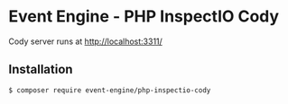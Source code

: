 # Event Engine - PHP InspectIO Cody

Cody server runs at [http://localhost:3311/](http://localhost:3311/)

## Installation

```bash
$ composer require event-engine/php-inspectio-cody
```
